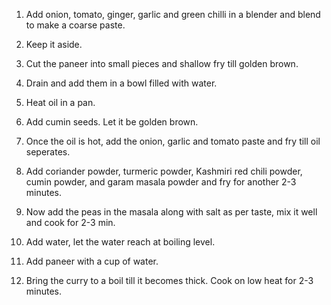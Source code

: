 1) Add onion, tomato, ginger, garlic and green chilli in a blender and blend to make a coarse paste.

2) Keep it aside.

3) Cut the paneer into small pieces and shallow fry till golden brown.

4) Drain and add them in a bowl filled with water.

5) Heat oil in a pan.

6) Add cumin seeds. Let it be golden brown. 

7) Once the oil is hot, add the onion, garlic and tomato paste and fry till oil seperates.

8) Add coriander powder, turmeric powder, Kashmiri red chili powder, cumin powder, and garam masala powder and fry   for another 2-3 minutes.

9) Now add the peas in the masala along with salt as per taste, mix it well and cook for 2-3 min.

10) Add water, let the water reach at boiling level.

11) Add paneer with a cup of water.

11) Bring the curry to a boil till it becomes thick. Cook on low heat for 2-3 minutes.